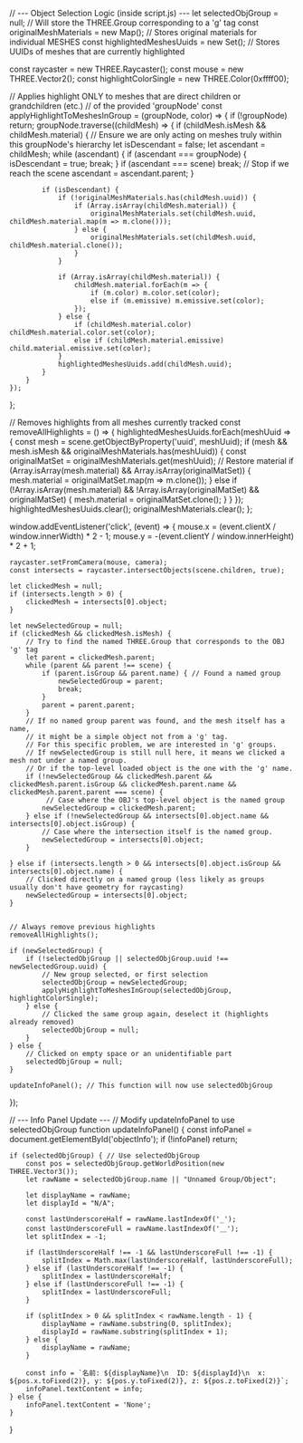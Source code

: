 // --- Object Selection Logic (inside script.js) ---
let selectedObjGroup = null; // Will store the THREE.Group corresponding to a 'g' tag
const originalMeshMaterials = new Map(); // Stores original materials for individual MESHES
const highlightedMeshesUuids = new Set();    // Stores UUIDs of meshes that are currently highlighted

const raycaster = new THREE.Raycaster();
const mouse = new THREE.Vector2();
const highlightColorSingle = new THREE.Color(0xffff00);

// Applies highlight ONLY to meshes that are direct children or grandchildren (etc.)
// of the provided 'groupNode'
const applyHighlightToMeshesInGroup = (groupNode, color) => {
    if (!groupNode) return;
    groupNode.traverse((childMesh) => {
        if (childMesh.isMesh && childMesh.material) {
            // Ensure we are only acting on meshes truly within this groupNode's hierarchy
            let isDescendant = false;
            let ascendant = childMesh;
            while (ascendant) {
                if (ascendant === groupNode) {
                    isDescendant = true;
                    break;
                }
                if (ascendant === scene) break; // Stop if we reach the scene
                ascendant = ascendant.parent;
            }

            if (isDescendant) {
                if (!originalMeshMaterials.has(childMesh.uuid)) {
                    if (Array.isArray(childMesh.material)) {
                        originalMeshMaterials.set(childMesh.uuid, childMesh.material.map(m => m.clone()));
                    } else {
                        originalMeshMaterials.set(childMesh.uuid, childMesh.material.clone());
                    }
                }

                if (Array.isArray(childMesh.material)) {
                    childMesh.material.forEach(m => {
                        if (m.color) m.color.set(color);
                        else if (m.emissive) m.emissive.set(color);
                    });
                } else {
                    if (childMesh.material.color) childMesh.material.color.set(color);
                    else if (childMesh.material.emissive) child.material.emissive.set(color);
                }
                highlightedMeshesUuids.add(childMesh.uuid);
            }
        }
    });
};

// Removes highlights from all meshes currently tracked
const removeAllHighlights = () => {
    highlightedMeshesUuids.forEach(meshUuid => {
        const mesh = scene.getObjectByProperty('uuid', meshUuid);
        if (mesh && mesh.isMesh && originalMeshMaterials.has(meshUuid)) {
            const originalMatSet = originalMeshMaterials.get(meshUuid);
            // Restore material
            if (Array.isArray(mesh.material) && Array.isArray(originalMatSet)) {
                mesh.material = originalMatSet.map(m => m.clone());
            } else if (!Array.isArray(mesh.material) && !Array.isArray(originalMatSet) && originalMatSet) {
                mesh.material = originalMatSet.clone();
            }
        }
    });
    highlightedMeshesUuids.clear();
    originalMeshMaterials.clear();
};

window.addEventListener('click', (event) => {
    mouse.x = (event.clientX / window.innerWidth) * 2 - 1;
    mouse.y = -(event.clientY / window.innerHeight) * 2 + 1;

    raycaster.setFromCamera(mouse, camera);
    const intersects = raycaster.intersectObjects(scene.children, true);

    let clickedMesh = null;
    if (intersects.length > 0) {
        clickedMesh = intersects[0].object;
    }

    let newSelectedGroup = null;
    if (clickedMesh && clickedMesh.isMesh) {
        // Try to find the named THREE.Group that corresponds to the OBJ 'g' tag
        let parent = clickedMesh.parent;
        while (parent && parent !== scene) {
            if (parent.isGroup && parent.name) { // Found a named group
                newSelectedGroup = parent;
                break;
            }
            parent = parent.parent;
        }
        // If no named group parent was found, and the mesh itself has a name,
        // it might be a simple object not from a 'g' tag.
        // For this specific problem, we are interested in 'g' groups.
        // If newSelectedGroup is still null here, it means we clicked a mesh not under a named group.
        // Or if the top-level loaded object is the one with the 'g' name.
        if (!newSelectedGroup && clickedMesh.parent && clickedMesh.parent.isGroup && clickedMesh.parent.name && clickedMesh.parent.parent === scene) {
             // Case where the OBJ's top-level object is the named group
            newSelectedGroup = clickedMesh.parent;
        } else if (!newSelectedGroup && intersects[0].object.name && intersects[0].object.isGroup) {
            // Case where the intersection itself is the named group.
            newSelectedGroup = intersects[0].object;
        }

    } else if (intersects.length > 0 && intersects[0].object.isGroup && intersects[0].object.name) {
        // Clicked directly on a named group (less likely as groups usually don't have geometry for raycasting)
        newSelectedGroup = intersects[0].object;
    }


    // Always remove previous highlights
    removeAllHighlights();

    if (newSelectedGroup) {
        if (!selectedObjGroup || selectedObjGroup.uuid !== newSelectedGroup.uuid) {
            // New group selected, or first selection
            selectedObjGroup = newSelectedGroup;
            applyHighlightToMeshesInGroup(selectedObjGroup, highlightColorSingle);
        } else {
            // Clicked the same group again, deselect it (highlights already removed)
            selectedObjGroup = null;
        }
    } else {
        // Clicked on empty space or an unidentifiable part
        selectedObjGroup = null;
    }

    updateInfoPanel(); // This function will now use selectedObjGroup
});


// --- Info Panel Update ---
// Modify updateInfoPanel to use selectedObjGroup
function updateInfoPanel() {
    const infoPanel = document.getElementById('objectInfo');
    if (!infoPanel) return;

    if (selectedObjGroup) { // Use selectedObjGroup
        const pos = selectedObjGroup.getWorldPosition(new THREE.Vector3());
        let rawName = selectedObjGroup.name || "Unnamed Group/Object";

        let displayName = rawName;
        let displayId = "N/A";

        const lastUnderscoreHalf = rawName.lastIndexOf('_');
        const lastUnderscoreFull = rawName.lastIndexOf('＿');
        let splitIndex = -1;

        if (lastUnderscoreHalf !== -1 && lastUnderscoreFull !== -1) {
            splitIndex = Math.max(lastUnderscoreHalf, lastUnderscoreFull);
        } else if (lastUnderscoreHalf !== -1) {
            splitIndex = lastUnderscoreHalf;
        } else if (lastUnderscoreFull !== -1) {
            splitIndex = lastUnderscoreFull;
        }

        if (splitIndex > 0 && splitIndex < rawName.length - 1) {
            displayName = rawName.substring(0, splitIndex);
            displayId = rawName.substring(splitIndex + 1);
        } else {
            displayName = rawName;
        }
        
        const info = `名前: ${displayName}\n  ID: ${displayId}\n  x: ${pos.x.toFixed(2)}, y: ${pos.y.toFixed(2)}, z: ${pos.z.toFixed(2)}`;
        infoPanel.textContent = info;
    } else {
        infoPanel.textContent = 'None';
    }
}
